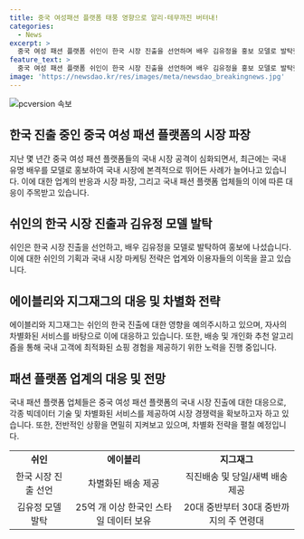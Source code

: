 ```yaml
---
title: 중국 여성패션 플랫폼 태풍 영향으로 알리·테무까진 버텨내!
categories:
  - News
excerpt: >
  중국 여성 패션 플랫폼 쉬인이 한국 시장 진출을 선언하며 배우 김유정을 홍보 모델로 발탁했다. 국내 플랫폼에 미치는 영향과 대응 전략에 관심이 쏠리고 있다. 한국 전용 홈페이지를 개설하고 김유정을 통해 한국의 패션스타일을 세계에 공유할 계획이며, 빠른 배송을 강점으로 내세우고 있다. 에이블리와 지그재그는 배송과 추천 시스템을 통한 차별화로 대응하고 있으며, 패션 플랫폼 업체들은 개인화 추천 알고리즘을 통해 서비스 품질을 높이고 있다.
feature_text: >
  중국 여성 패션 플랫폼 쉬인이 한국 시장 진출을 선언하며 배우 김유정을 홍보 모델로 발탁했다. 국내 플랫폼에 미치는 영향과 대응 전략에 관심이 쏠리고 있다. 한국 전용 홈페이지를 개설하고 김유정을 통해 한국의 패션스타일을 세계에 공유할 계획이며, 빠른 배송을 강점으로 내세우고 있다. 에이블리와 지그재그는 배송과 추천 시스템을 통한 차별화로 대응하고 있으며, 패션 플랫폼 업체들은 개인화 추천 알고리즘을 통해 서비스 품질을 높이고 있다.
image: 'https://newsdao.kr/res/images/meta/newsdao_breakingnews.jpg'
---
```


<p><img src="https://newsdao.kr/res/images/meta/newsdao_breakingnews.jpg" alt="pcversion 속보" /></p>

<h2 data-ke-size="size26">한국 진출 중인 중국 여성 패션 플랫폼의 시장 파장</h2>

<p data-ke-size="size16">지난 몇 년간 중국 여성 패션 플랫폼들의 국내 시장 공격이 심화되면서, 최근에는 국내 유명 배우를 모델로 홍보하여 국내 시장에 본격적으로 뛰어든 사례가 늘어나고 있습니다. 이에 대한 업계의 반응과 시장 파장, 그리고 국내 패션 플랫폼 업체들의 이에 따른 대응이 주목받고 있습니다.</p>

<h2 data-ke-size="size24">쉬인의 한국 시장 진출과 김유정 모델 발탁</h2>

<p data-ke-size="size16">쉬인은 한국 시장 진출을 선언하고, 배우 김유정을 모델로 발탁하여 홍보에 나섰습니다. 이에 대한 쉬인의 기획과 국내 시장 마케팅 전략은 업계와 이용자들의 이목을 끌고 있습니다.</p>

<h2 data-ke-size="size24">에이블리와 지그재그의 대응 및 차별화 전략</h2>

<p data-ke-size="size16">에이블리와 지그재그는 쉬인의 한국 진출에 대한 영향을 예의주시하고 있으며, 자사의 차별화된 서비스를 바탕으로 이에 대응하고 있습니다. 또한, 배송 및 개인화 추천 알고리즘을 통해 국내 고객에 최적화된 쇼핑 경험을 제공하기 위한 노력을 진행 중입니다.</p>

<h2 data-ke-size="size24">패션 플랫폼 업계의 대응 및 전망</h2>

<p data-ke-size="size16">국내 패션 플랫폼 업체들은 중국 여성 패션 플랫폼의 국내 시장 진출에 대한 대응으로, 각종 빅데이터 기술 및 차별화된 서비스를 제공하여 시장 경쟁력을 확보하고자 하고 있습니다. 또한, 전반적인 상황을 면밀히 지켜보고 있으며, 차별화 전략을 펼칠 예정입니다.</p>

<table>
    <tbody>
        <tr>
            <td style="text-align: center; height: 17px;"><b>쉬인</b></td>
            <td style="text-align: center; height: 17px;"><b>에이블리</b></td>
            <td style="text-align: center; height: 17px;"><b>지그재그</b></td>
        </tr>
        <tr>
            <td style="text-align: center; height: 17px;">한국 시장 진출 선언</td>
            <td style="text-align: center; height: 17px;">차별화된 배송 제공</td>
            <td style="text-align: center; height: 17px;">직진배송 및 당일/새벽 배송 제공</td>
        </tr>
        <tr>
            <td style="text-align: center; height: 17px;">김유정 모델 발탁</td>
            <td style="text-align: center; height: 17px;">25억 개 이상 한국인 스타일 데이터 보유</td>
            <td style="text-align: center; height: 17px;">20대 중반부터 30대 중반까지의 주 연령대</td>
        </tr>
    </tbody>
</table>

